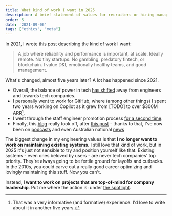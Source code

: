 ```yaml
---
title: What kind of work I want in 2025
description: A brief statement of values for recruiters or hiring managers
order: 5
date: '2021-09-06'
tags: ["ethics", "meta"]
---
```


In 2021, I wrote [this post](/my-engineering-values) describing the kind of work I want:

> A job where reliability and performance is important, at scale. Ideally remote. No tiny startups. No gambling, predatory fintech, or blockchain. I value D&I, emotionally healthy teams, and good management.

What's changed, almost five years later? A lot has happened since 2021.

* Overall, the balance of power in tech [has shifted](/good-times-are-over) away from engineers and towards tech companies.
* I personally went to work for GitHub, where (among other things) I spent two years working on Copilot as it grew from [TODO] to over $300M ARR[^1].
* I went through the staff engineer promotion process [for a second time](/staff-engineer-promotions).
* Finally, this [blog](/on-writing) really took off, after [this post](/how-to-ship) - thanks to that, I've now been on [podcasts](https://www.youtube.com/watch?v=IekJKQ-AvkM&t=1s&pp=ygUNc2VhbiBnb2VkZWNrZQ%3D%3D) and even Australian national [news](https://www.youtube.com/watch?v=DRyb3jA0ZOM&pp=ygUNc2VhbiBnb2VkZWNrZQ%3D%3D)

The biggest change in my engineering values is that **I no longer want to work on maintaining existing systems**. I still love that kind of work, but in 2025 it's just not sensible to try and position yourself like that. Existing systems - even ones beloved by users - are never tech companies' top priority. They're always going to be fertile ground for layoffs and cutbacks. In the 2010s, you could carve out a really good career optimizing and lovingly maintaining this stuff. Now you can't.

Instead, **I want to work on projects that are top-of-mind for company leadership**. Put me where the action is: under [the spotlight](/the-spotlight). 


[^1]: That was a very informative (and formative) experience. I'd love to write about it in another five years.